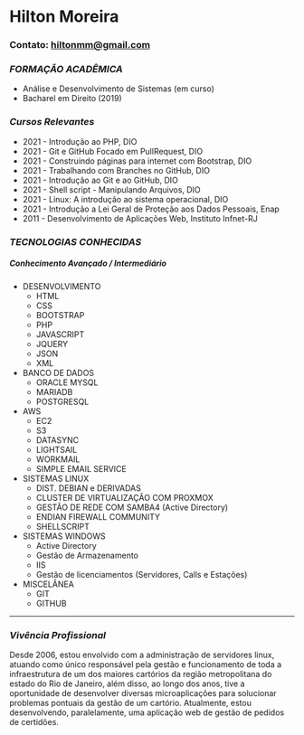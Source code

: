 # Hilton Moreira
### Contato: hiltonmm@gmail.com

### _FORMAÇÃO ACADÊMICA_
- Análise e Desenvolvimento de Sistemas (em curso)
- Bacharel em Direito (2019)

### _Cursos Relevantes_
- 2021 - Introdução ao PHP, DIO
- 2021 - Git e GitHub Focado em PullRequest, DIO
- 2021 - Construindo páginas para internet com Bootstrap, DIO
- 2021 - Trabalhando com Branches no GitHub, DIO
- 2021 - Introdução ao Git e ao GitHub, DIO
- 2021 - Shell script - Manipulando Arquivos, DIO
- 2021 - Linux: A introdução ao sistema operacional, DIO
- 2021 - Introdução a Lei Geral de Proteção aos Dados Pessoais, Enap
- 2011 - Desenvolvimento de Aplicações Web, Instituto Infnet-RJ


### _TECNOLOGIAS CONHECIDAS_
##### Conhecimento Avançado / Intermediário
* DESENVOLVIMENTO
    - HTML
    - CSS
    - BOOTSTRAP
    - PHP
    - JAVASCRIPT
    - JQUERY
    - JSON
    - XML
* BANCO DE DADOS
    - ORACLE MYSQL
    - MARIADB
    - POSTGRESQL
* AWS
    - EC2
    - S3
    - DATASYNC
    - LIGHTSAIL
    - WORKMAIL
    - SIMPLE EMAIL SERVICE
* SISTEMAS LINUX
    - DIST. DEBIAN e DERIVADAS 
    - CLUSTER DE VIRTUALIZAÇÃO COM PROXMOX
    - GESTÃO DE REDE COM SAMBA4 (Active Directory) 
    - ENDIAN FIREWALL COMMUNITY
    - SHELLSCRIPT
* SISTEMAS WINDOWS 
    - Active Directory
    - Gestão de Armazenamento 
    - IIS
    - Gestão de licenciamentos (Servidores, Calls e Estações)
* MISCELÂNEA
    - GIT
    - GITHUB
   
   
-----

### _Vivência Profissional_
Desde 2006, estou envolvido com a administração de servidores linux, atuando como único responsável pela gestão e funcionamento de toda a infraestrutura de um dos maiores cartórios da região metropolitana do estado do Rio de Janeiro, além disso, ao longo dos anos, tive a oportunidade de desenvolver diversas microaplicações para solucionar problemas pontuais da gestão de um cartório. Atualmente, estou desenvolvendo, paralelamente, uma aplicação web de gestão de pedidos de certidões. 
